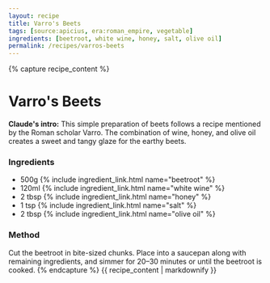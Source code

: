 ```yaml
---
layout: recipe
title: Varro's Beets
tags: [source:apicius, era:roman_empire, vegetable]
ingredients: [beetroot, white wine, honey, salt, olive oil]
permalink: /recipes/varros-beets
---
```


{% capture recipe_content %}
# Varro's Beets

**Claude's intro:** This simple preparation of beets follows a recipe mentioned by the Roman scholar Varro. The combination of wine, honey, and olive oil creates a sweet and tangy glaze for the earthy beets.

### Ingredients
- 500g {% include ingredient_link.html name="beetroot" %}
- 120ml {% include ingredient_link.html name="white wine" %}
- 2 tbsp {% include ingredient_link.html name="honey" %}
- 1 tsp {% include ingredient_link.html name="salt" %}
- 2 tbsp {% include ingredient_link.html name="olive oil" %}

### Method
Cut the beetroot in bite-sized chunks. Place into a saucepan along with remaining ingredients, and simmer for 20–30 minutes or until the beetroot is cooked.
{% endcapture %}
{{ recipe_content | markdownify }}